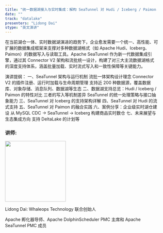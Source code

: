 ```yaml
---
title: "统一数据湖接入与实时集成：解构 SeaTunnel 对 Hudi / Iceberg / Paimon 的架构级支持"
date: ""
track: "datalake"
presenters: "Lidong Dai"
stype: "英文演讲"
---
```


在当前湖仓一体、实时数据湖演进的趋势下，企业愈发需要一个统一、高性能、可扩展的数据集成框架来支撑对多种数据湖格式（如 Apache Hudi、Iceberg、Paimon）的数据写入与读取工具。Apache SeaTunnel 作为新一代数据集成引擎，通过其 Connector V2 架构和流批统一设计，构建了对三大主流数据湖格式的深度支持体系，涵盖批量加载、实时流式写入和一致性保障等关键能力。

演讲提纲：
一、SeaTunnel 架构与运行机制
流批一体架构设计理念
Connector V2 的插件注册、运行时加载与生命周期管理
支持近 200 种数据源，覆盖数据库、对象存储、消息队列、数据湖等生态
二、数据湖支持总览：Hudi / Iceberg / Paimon 的特性对比
三者的写入等机制差异
SeaTunnel 的统一处理策略与接口抽象能力
三、SeaTunnel 对 Iceberg 的支持架构详解
四、SeaTunnel 对 Hudi 的流式支持
五、SeaTunnel 对 Paimon 的融合实践
六、案例分享：企业级实时湖仓建设
从 MySQL CDC → SeaTunnel → Iceberg 构建商品实时数仓
七、未来展望与生态集成方向
支持 DeltaLake 的计划等

### 讲师:

<img src="https://sessionize.com/image/a63f-400o400o1-TAZzBju9ZdRb4umYVxMo2D.png" width="200" /><br/>

Lidong Dai: Whaleops Technology 联合创始人

Apache 孵化器导师、Apache DolphinScheduler PMC 主席和 Apache SeaTunnel PMC 成员